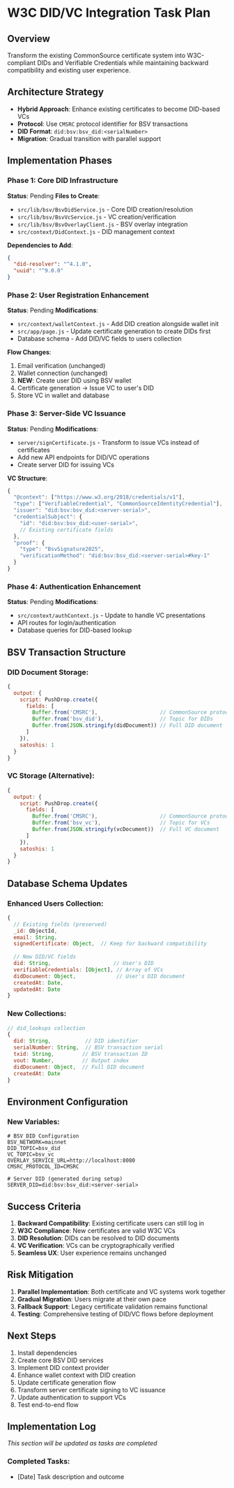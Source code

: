 # W3C DID/VC Integration Task Plan

## Overview
Transform the existing CommonSource certificate system into W3C-compliant DIDs and Verifiable Credentials while maintaining backward compatibility and existing user experience.

## Architecture Strategy
- **Hybrid Approach**: Enhance existing certificates to become DID-based VCs
- **Protocol**: Use `CMSRC` protocol identifier for BSV transactions
- **DID Format**: `did:bsv:bsv_did:<serialNumber>`
- **Migration**: Gradual transition with parallel support

## Implementation Phases

### Phase 1: Core DID Infrastructure
**Status**: Pending
**Files to Create**:
- `src/lib/bsv/BsvDidService.js` - Core DID creation/resolution
- `src/lib/bsv/BsvVcService.js` - VC creation/verification
- `src/lib/bsv/BsvOverlayClient.js` - BSV overlay integration
- `src/context/DidContext.js` - DID management context

**Dependencies to Add**:
```json
{
  "did-resolver": "^4.1.0",
  "uuid": "^9.0.0"
}
```

### Phase 2: User Registration Enhancement
**Status**: Pending
**Modifications**:
- `src/context/walletContext.js` - Add DID creation alongside wallet init
- `src/app/page.js` - Update certificate generation to create DIDs first
- Database schema - Add DID/VC fields to users collection

**Flow Changes**:
1. Email verification (unchanged)
2. Wallet connection (unchanged)
3. **NEW**: Create user DID using BSV wallet
4. Certificate generation → Issue VC to user's DID
5. Store VC in wallet and database

### Phase 3: Server-Side VC Issuance
**Status**: Pending
**Modifications**:
- `server/signCertificate.js` - Transform to issue VCs instead of certificates
- Add new API endpoints for DID/VC operations
- Create server DID for issuing VCs

**VC Structure**:
```javascript
{
  "@context": ["https://www.w3.org/2018/credentials/v1"],
  "type": ["VerifiableCredential", "CommonSourceIdentityCredential"],
  "issuer": "did:bsv:bsv_did:<server-serial>",
  "credentialSubject": {
    "id": "did:bsv:bsv_did:<user-serial>",
    // Existing certificate fields
  },
  "proof": {
    "type": "BsvSignature2025",
    "verificationMethod": "did:bsv:bsv_did:<server-serial>#key-1"
  }
}
```

### Phase 4: Authentication Enhancement
**Status**: Pending
**Modifications**:
- `src/context/authContext.js` - Update to handle VC presentations
- API routes for login/authentication
- Database queries for DID-based lookup

## BSV Transaction Structure

### DID Document Storage:
```javascript
{
  output: {
    script: PushDrop.create({
      fields: [
        Buffer.from('CMSRC'),                    // CommonSource protocol
        Buffer.from('bsv_did'),                  // Topic for DIDs
        Buffer.from(JSON.stringify(didDocument)) // Full DID document
      ]
    }),
    satoshis: 1
  }
}
```

### VC Storage (Alternative):
```javascript
{
  output: {
    script: PushDrop.create({
      fields: [
        Buffer.from('CMSRC'),                    // CommonSource protocol
        Buffer.from('bsv_vc'),                   // Topic for VCs
        Buffer.from(JSON.stringify(vcDocument))  // Full VC document
      ]
    }),
    satoshis: 1
  }
}
```

## Database Schema Updates

### Enhanced Users Collection:
```javascript
{
  // Existing fields (preserved)
  _id: ObjectId,
  email: String,
  signedCertificate: Object,  // Keep for backward compatibility
  
  // New DID/VC fields
  did: String,                    // User's DID
  verifiableCredentials: [Object], // Array of VCs
  didDocument: Object,             // User's DID document
  createdAt: Date,
  updatedAt: Date
}
```

### New Collections:
```javascript
// did_lookups collection
{
  did: String,           // DID identifier
  serialNumber: String,  // BSV transaction serial
  txid: String,         // BSV transaction ID
  vout: Number,         // Output index
  didDocument: Object,  // Full DID document
  createdAt: Date
}
```

## Environment Configuration

### New Variables:
```env
# BSV DID Configuration
BSV_NETWORK=mainnet
DID_TOPIC=bsv_did
VC_TOPIC=bsv_vc
OVERLAY_SERVICE_URL=http://localhost:8080
CMSRC_PROTOCOL_ID=CMSRC

# Server DID (generated during setup)
SERVER_DID=did:bsv:bsv_did:<server-serial>
```

## Success Criteria

1. **Backward Compatibility**: Existing certificate users can still log in
2. **W3C Compliance**: New certificates are valid W3C VCs
3. **DID Resolution**: DIDs can be resolved to DID documents
4. **VC Verification**: VCs can be cryptographically verified
5. **Seamless UX**: User experience remains unchanged

## Risk Mitigation

1. **Parallel Implementation**: Both certificate and VC systems work together
2. **Gradual Migration**: Users migrate at their own pace
3. **Fallback Support**: Legacy certificate validation remains functional
4. **Testing**: Comprehensive testing of DID/VC flows before deployment

## Next Steps

1. Install dependencies
2. Create core BSV DID services
3. Implement DID context provider
4. Enhance wallet context with DID creation
5. Update certificate generation flow
6. Transform server certificate signing to VC issuance
7. Update authentication to support VCs
8. Test end-to-end flow

## Implementation Log
*This section will be updated as tasks are completed*

### Completed Tasks:
- [Date] Task description and outcome